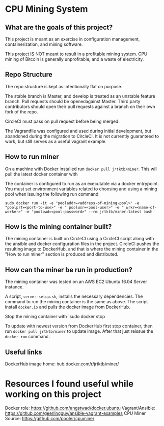 CPU Mining System
=================

What are the goals of this project?
-----------------------------------

This project is meant as an exercise in configuration management, containerization, and mining software.

This project IS NOT meant to result in a profitable mining system. CPU mining of Bitcoin is generally unprofitable, and a waste of electricity.

Repo Structure
--------------

The repo structure is kept as intentionally flat on purpose.

The stable branch is Master, and develop is treated as an unstable feature branch. Pull requests should be openedagainst Master. Third party contributors should open their pull requests against a branch on their own fork of the repo.

CircleCI must pass on pull request before being merged.

The Vagrantfile was configured and used during initial development, but abandoned during the migration to CircleCI. It is not currently guaranteed to work, but still serves as a useful vagrant example.

How to run miner
----------------

On a machine with Docker installed run `docker pull jrtktb/miner`. This will pull the latest docker container with 

The container is configured to run as an executable via a docker entrypoint. You must set environment variables related to choosing and using a mining pool when issuing the following run command:

`sudo docker run -it -e "pooladdr=<address-of-mining-pool>" -e "poolprt=<port-to-use>" -e " poolusr=<pool-user>" -e " wrkr=<name-of-worker>" -e "poolpwd=<pool-password>" --rm jrtktb/miner:latest bash`

How is the mining container built?
----------------------------------

The mining container is built on CircleCI using a CircleCI script along with the ansible and docker configuration files in the project. CircleCI pushes the resulting image to DockerHub, and that is where the mining container in the "How to run miner" section is produced and distributed.

How can the miner be run in production?
---------------------------------------

The mining container was tested on an AWS EC2 Ubuntu 16.04 Server instance. 

A script, `server-setup.sh`, installs the necessary dependencies. The command to run the mining container is the same as above. The script install `docker.io` and pulls the docker image from DockerHub. 

Stop the mining container with `sudo docker stop <container-id>

To update with newest version from DockerHub first stop container, then run `docker pull jrtktb/miner` to update image. After that just reissue the `docker run` command.

Useful links
------------

DockerHub image home: hub.docker.com/r/jrtktb/miner/

# Resources I found useful while working on this project
Docker role: https://github.com/angstwad/docker.ubuntu
Vagrant/Ansible: https://github.com/geerlingguy/ansible-vagrant-examples
CPU Miner Source: https://github.com/pooler/cpuminer
